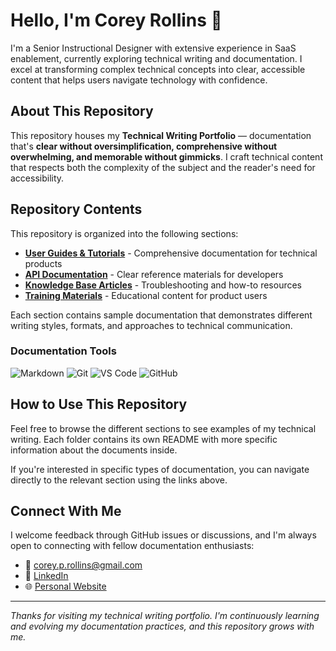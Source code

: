 # Hello, I'm Corey Rollins 👋

I'm a Senior Instructional Designer with extensive experience in SaaS enablement, currently exploring technical writing and documentation. I excel at transforming complex technical concepts into clear, accessible content that helps users navigate technology with confidence.

## About This Repository

This repository houses my **Technical Writing Portfolio** — documentation that's **clear without oversimplification, comprehensive without overwhelming, and memorable without gimmicks**. I craft technical content that respects both the complexity of the subject and the reader's need for accessibility.

## Repository Contents

This repository is organized into the following sections:

- [**User Guides & Tutorials**](https://github.com/CRollins6020/CRollins6020/tree/main/User-Guides) - Comprehensive documentation for technical products
- [**API Documentation**](https://github.com/CRollins6020/CRollins6020/tree/main/API-Documentation) - Clear reference materials for developers
- [**Knowledge Base Articles**](https://github.com/CRollins6020/CRollins6020/tree/main/Knowledge-Base) - Troubleshooting and how-to resources
- [**Training Materials**](https://github.com/CRollins6020/CRollins6020/tree/main/Training-Materials) - Educational content for product users

Each section contains sample documentation that demonstrates different writing styles, formats, and approaches to technical communication.

### Documentation Tools

![Markdown](https://img.shields.io/badge/Markdown-000000?style=flat&logo=markdown&logoColor=white)
![Git](https://img.shields.io/badge/Git-F05032?style=flat&logo=git&logoColor=white)
![VS Code](https://img.shields.io/badge/VS_Code-0078D4?style=flat&logo=visual-studio-code&logoColor=white)
![GitHub](https://img.shields.io/badge/GitHub-181717?style=flat&logo=github&logoColor=white)

## How to Use This Repository

Feel free to browse the different sections to see examples of my technical writing. Each folder contains its own README with more specific information about the documents inside.

If you're interested in specific types of documentation, you can navigate directly to the relevant section using the links above.

## Connect With Me

I welcome feedback through GitHub issues or discussions, and I'm always open to connecting with fellow documentation enthusiasts:

- 📧 [corey.p.rollins@gmail.com](mailto:corey.p.rollins@gmail.com)
- 🔗 [LinkedIn](https://www.linkedin.com/in/corey-p-rollins/)
- 🌐 [Personal Website](https://crollins6020.github.io)

---

*Thanks for visiting my technical writing portfolio. I'm continuously learning and evolving my documentation practices, and this repository grows with me.*

